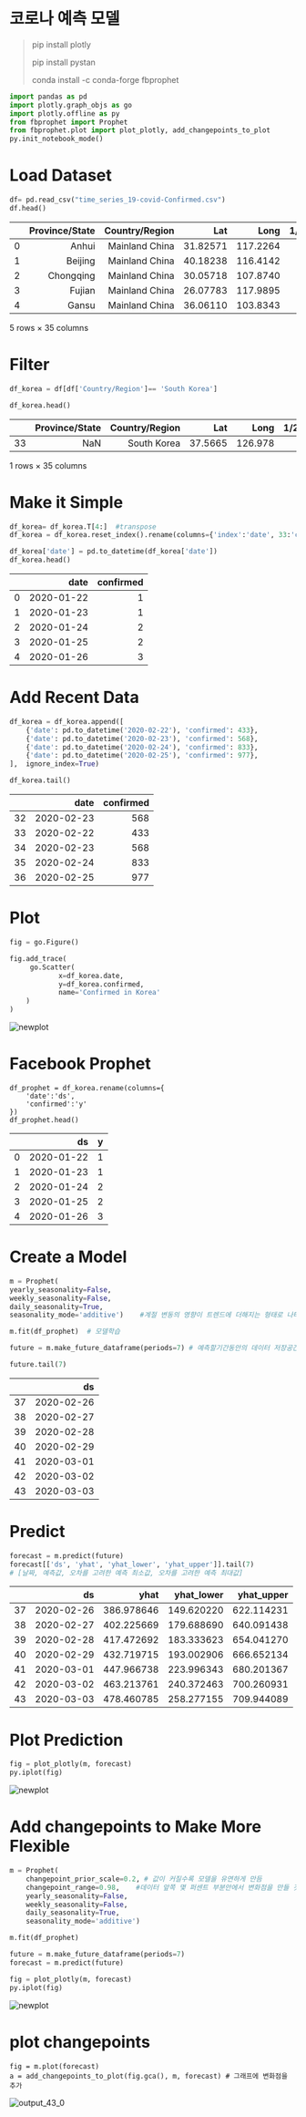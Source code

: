 # 코로나 예측 모델

> pip install plotly
>
> pip install pystan
>
> conda install -c conda-forge fbprophet

```python
import pandas as pd
import plotly.graph_objs as go
import plotly.offline as py
from fbprophet import Prophet
from fbprophet.plot import plot_plotly, add_changepoints_to_plot
py.init_notebook_mode()
```

# Load Dataset

```python
df= pd.read_csv("time_series_19-covid-Confirmed.csv")
df.head()
```

|      | Province/State | Country/Region |      Lat |     Long | 1/22/20 | 1/23/20 | 1/24/20 | 1/25/20 | 1/26/20 | 1/27/20 |  ... | 2/12/20 | 2/13/20 | 2/14/20 | 2/15/20 | 2/16/20 | 2/17/20 | 2/18/20 | 2/19/20 | 2/20/20 | 2/21/20 |
| ---: | -------------: | -------------: | -------: | -------: | ------: | ------: | ------: | ------: | ------: | ------: | ---: | ------: | ------: | ------: | ------: | ------: | ------: | ------: | ------: | ------: | ------- |
|    0 |          Anhui | Mainland China | 31.82571 | 117.2264 |       1 |       9 |      15 |      39 |      60 |      70 |  ... |     889 |     910 |     934 |     950 |     962 |     973 |     982 |     986 |     987 | 988     |
|    1 |        Beijing | Mainland China | 40.18238 | 116.4142 |      14 |      22 |      36 |      41 |      68 |      80 |  ... |     352 |     366 |     372 |     375 |     380 |     381 |     387 |     393 |     395 | 396     |
|    2 |      Chongqing | Mainland China | 30.05718 | 107.8740 |       6 |       9 |      27 |      57 |      75 |     110 |  ... |     518 |     529 |     537 |     544 |     551 |     553 |     555 |     560 |     567 | 572     |
|    3 |         Fujian | Mainland China | 26.07783 | 117.9895 |       1 |       5 |      10 |      18 |      35 |      59 |  ... |     272 |     279 |     281 |     285 |     287 |     290 |     292 |     293 |     293 | 293     |
|    4 |          Gansu | Mainland China | 36.06110 | 103.8343 |       0 |       2 |       2 |       4 |       7 |      14 |  ... |      87 |      90 |      90 |      90 |      90 |      91 |      91 |      91 |      91 | 91      |

5 rows × 35 columns

# Filter

```python
df_korea = df[df['Country/Region']== 'South Korea']

df_korea.head()
```

|      | Province/State | Country/Region |     Lat |    Long | 1/22/20 | 1/23/20 | 1/24/20 | 1/25/20 | 1/26/20 | 1/27/20 |  ... | 2/12/20 | 2/13/20 | 2/14/20 | 2/15/20 | 2/16/20 | 2/17/20 | 2/18/20 | 2/19/20 | 2/20/20 | 2/21/20 |
| ---: | -------------: | -------------: | ------: | ------: | ------: | ------: | ------: | ------: | ------: | ------: | ---: | ------: | ------: | ------: | ------: | ------: | ------: | ------: | ------: | ------: | ------: |
|   33 |            NaN |    South Korea | 37.5665 | 126.978 |       1 |       1 |       2 |       2 |       3 |       4 |  ... |      28 |      28 |      28 |      28 |      29 |      30 |      31 |      31 |     104 |     204 |

1 rows × 35 columns

# Make it Simple

```python
df_korea= df_korea.T[4:]  #transpose
df_korea = df_korea.reset_index().rename(columns={'index':'date', 33:'confirmed'}) #

df_korea['date'] = pd.to_datetime(df_korea['date'])
df_korea.head()
```

|      |       date | confirmed |
| ---: | ---------: | --------: |
|    0 | 2020-01-22 |         1 |
|    1 | 2020-01-23 |         1 |
|    2 | 2020-01-24 |         2 |
|    3 | 2020-01-25 |         2 |
|    4 | 2020-01-26 |         3 |

# Add Recent Data

```python
df_korea = df_korea.append([
    {'date': pd.to_datetime('2020-02-22'), 'confirmed': 433},
    {'date': pd.to_datetime('2020-02-23'), 'confirmed': 568},
    {'date': pd.to_datetime('2020-02-24'), 'confirmed': 833},
    {'date': pd.to_datetime('2020-02-25'), 'confirmed': 977},
],  ignore_index=True)

df_korea.tail()
```

|      |       date | confirmed |
| ---: | ---------: | --------: |
|   32 | 2020-02-23 |       568 |
|   33 | 2020-02-22 |       433 |
|   34 | 2020-02-23 |       568 |
|   35 | 2020-02-24 |       833 |
|   36 | 2020-02-25 |       977 |

# Plot

```python
fig = go.Figure()

fig.add_trace(
     go.Scatter(
            x=df_korea.date,
            y=df_korea.confirmed,
            name='Confirmed in Korea'
    )
)
```

![newplot](images/newplot.png)

# Facebook Prophet

```
df_prophet = df_korea.rename(columns={
    'date':'ds',
    'confirmed':'y'
})
df_prophet.head()

```

|      |         ds |    y |
| ---: | ---------: | ---: |
|    0 | 2020-01-22 |    1 |
|    1 | 2020-01-23 |    1 |
|    2 | 2020-01-24 |    2 |
|    3 | 2020-01-25 |    2 |
|    4 | 2020-01-26 |    3 |

# Create a Model

```python
m = Prophet(
yearly_seasonality=False,
weekly_seasonality=False,
daily_seasonality=True,
seasonality_mode='additive')    #계절 변동의 영향이 트렌드에 더해지는 형태로 나타날떄 사용

m.fit(df_prophet)  # 모델학습

future = m.make_future_dataframe(periods=7) # 예측할기간동안의 데이터 저장공간을 미리 확보

future.tail(7)
```

|      |         ds |
| ---: | ---------: |
|   37 | 2020-02-26 |
|   38 | 2020-02-27 |
|   39 | 2020-02-28 |
|   40 | 2020-02-29 |
|   41 | 2020-03-01 |
|   42 | 2020-03-02 |
|   43 | 2020-03-03 |

# Predict

```python
forecast = m.predict(future)
forecast[['ds', 'yhat', 'yhat_lower', 'yhat_upper']].tail(7)
# [날짜, 예측값, 오차를 고려한 예측 최소값, 오차를 고려한 예측 최대값]
```

|      |         ds |       yhat | yhat_lower | yhat_upper |
| ---: | ---------: | ---------: | ---------: | ---------: |
|   37 | 2020-02-26 | 386.978646 | 149.620220 | 622.114231 |
|   38 | 2020-02-27 | 402.225669 | 179.688690 | 640.091438 |
|   39 | 2020-02-28 | 417.472692 | 183.333623 | 654.041270 |
|   40 | 2020-02-29 | 432.719715 | 193.002906 | 666.652134 |
|   41 | 2020-03-01 | 447.966738 | 223.996343 | 680.201367 |
|   42 | 2020-03-02 | 463.213761 | 240.372463 | 700.260931 |
|   43 | 2020-03-03 | 478.460785 | 258.277155 | 709.944089 |

# Plot Prediction

```python
fig = plot_plotly(m, forecast)
py.iplot(fig)
```

![newplot](images/newplot-1582699609675.png)

# Add changepoints to Make More Flexible

```python
m = Prophet(
    changepoint_prior_scale=0.2, # 값이 커질수록 모델을 유연하게 만듬
    changepoint_range=0.98,    #데이터 앞쪽 몇 퍼센트 부분안에서 변화점을 만들 것인지 설정
    yearly_seasonality=False,
    weekly_seasonality=False,
    daily_seasonality=True,
    seasonality_mode='additive')

m.fit(df_prophet)

future = m.make_future_dataframe(periods=7)
forecast = m.predict(future)

fig = plot_plotly(m, forecast)
py.iplot(fig)
```

![newplot](images/newplot-1582699943252.png)



# plot changepoints

```
fig = m.plot(forecast)
a = add_changepoints_to_plot(fig.gca(), m, forecast) # 그래프에 변화점을 추가
```

![output_43_0](images/output_43_0.png)



